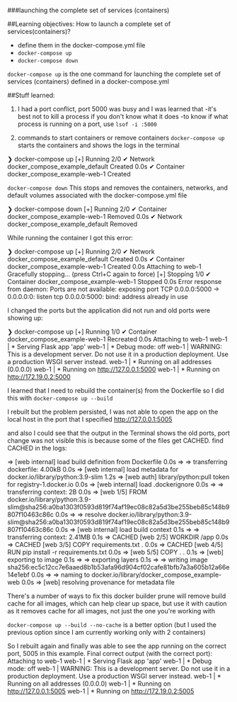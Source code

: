 ###launching the complete set of services (containers)

 ##Learning objectives:
 How to launch a complete set of services(containers)?
 - define them in the docker-compose.yml file
 - `docker-compose up`
 - `docker-compose down`

 `docker-compose up`
 is the one command for launching the complete set of services (containers) defined in a docker-compose.yml

 ##Stuff learned:
 1. I had a port conflict, port 5000 was busy and I was learned that
 -it's best not to kill a process if you don't know what it does
 -to know if what process is running on a port, use `lsof -i :5000`

 2. commands to start containers or remove containers
 `docker-compose up`
 starts the containers and shows the logs in the terminal

 ❯ docker-compose up
[+] Running 2/0
 ✔ Network docker_compose_example_default  Created                                                                                                                   0.0s
 ✔ Container docker_compose_example-web-1  Created

 `docker-compose down`
 This stops and removes the containers, networks, and default volumes associated with the docker-compose.yml file

 ❯ docker-compose down
[+] Running 2/0
 ✔ Container docker_compose_example-web-1  Removed                                                                                                                   0.0s
 ✔ Network docker_compose_example_default  Removed

 While running the container I got this error:

 ❯ docker-compose up
[+] Running 2/0
 ✔ Network docker_compose_example_default  Created                                                                                                                   0.0s
 ✔ Container docker_compose_example-web-1  Created                                                                                                                   0.0s
Attaching to web-1
Gracefully stopping... (press Ctrl+C again to force)
[+] Stopping 1/0
 ✔ Container docker_compose_example-web-1  Stopped                                                                                                                   0.0s
Error response from daemon: Ports are not available: exposing port TCP 0.0.0.0:5000 -> 0.0.0.0:0: listen tcp 0.0.0.0:5000: bind: address already in use

I changed the ports but the application did not run and old ports were showing up:

❯ docker-compose up
[+] Running 1/0
 ✔ Container docker_compose_example-web-1  Recreated                                                                                                                 0.0s
Attaching to web-1
web-1  |  * Serving Flask app 'app'
web-1  |  * Debug mode: off
web-1  | WARNING: This is a development server. Do not use it in a production deployment. Use a production WSGI server instead.
web-1  |  * Running on all addresses (0.0.0.0)
web-1  |  * Running on http://127.0.0.1:5000
web-1  |  * Running on http://172.19.0.2:5000

I learned that I need to rebuild the container(s) from the Dockerfile so I did this with
`docker-compose up --build`

I rebuilt but the problem persisted, I was not able to open the app on the local host in the port that I specified
http://127.0.0.1:5005

and also I could see that the output in the Terminal shows the old ports, port change was not visible
this is because some of the files get CACHED. find CACHED in the logs:

 => [web internal] load build definition from Dockerfile                                                                                                             0.0s
 => => transferring dockerfile: 4.00kB                                                                                                                               0.0s
 => [web internal] load metadata for docker.io/library/python:3.9-slim                                                                                               1.2s
 => [web auth] library/python:pull token for registry-1.docker.io                                                                                                    0.0s
 => [web internal] load .dockerignore                                                                                                                                0.0s
 => => transferring context: 2B                                                                                                                                      0.0s
 => [web 1/5] FROM docker.io/library/python:3.9-slim@sha256:a0ba1303f0593d819f74af19ec08c82a5d3be255beb85c148b9807f10463c86c                                         0.0s
 => => resolve docker.io/library/python:3.9-slim@sha256:a0ba1303f0593d819f74af19ec08c82a5d3be255beb85c148b9807f10463c86c                                             0.0s
 => [web internal] load build context                                                                                                                                0.1s
 => => transferring context: 2.41MB                                                                                                                                  0.1s
 => CACHED [web 2/5] WORKDIR /app                                                                                                                                    0.0s
 => CACHED [web 3/5] COPY requirements.txt .                                                                                                                         0.0s
 => CACHED [web 4/5] RUN pip install -r requirements.txt                                                                                                             0.0s
 => [web 5/5] COPY . .                                                                                                                                               0.1s
 => [web] exporting to image                                                                                                                                         0.1s
 => => exporting layers                                                                                                                                              0.1s
 => => writing image sha256:ec5c12cc7e6aaed8b1b53afa96d904cf02cafe81bfb7a3a605b12a66e14e1ebf                                                                         0.0s
 => => naming to docker.io/library/docker_compose_example-web                                                                                                        0.0s
 => [web] resolving provenance for metadata file

There's a number of ways to fix this
docker builder prune
will remove build cache for all images, which can help clear up space, but use it with caution as it removes cache
for all images, not just the one you're working with

`docker-compose up --build --no-cache`
is a better option (but I used the previous option since I am currently working only with 2 containers)

So I rebuilt again and finally was able to see the app running on the correct port, 5005 in this example.
 Final correct output (with the correct port):
 Attaching to web-1
web-1  |  * Serving Flask app 'app'
web-1  |  * Debug mode: off
web-1  | WARNING: This is a development server. Do not use it in a production deployment. Use a production WSGI server instead.
web-1  |  * Running on all addresses (0.0.0.0)
web-1  |  * Running on http://127.0.0.1:5005
web-1  |  * Running on http://172.19.0.2:5005
